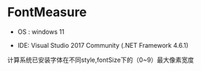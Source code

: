 # FontMeasure

- OS : windows 11

- IDE: Visual Studio 2017 Community (.NET Framework 4.6.1)

计算系统已安装字体在不同style,fontSize下的（0~9）最大像素宽度
